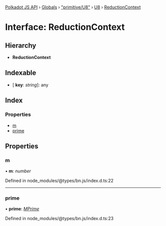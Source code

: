 [Polkadot JS API](../README.md) › [Globals](../globals.md) › ["primitive/U8"](../modules/_primitive_u8_.md) › [U8](../classes/_primitive_u8_.u8.md) › [ReductionContext](_primitive_u8_.u8.reductioncontext.md)

# Interface: ReductionContext

## Hierarchy

* **ReductionContext**

## Indexable

* \[ **key**: *string*\]: any

## Index

### Properties

* [m](_primitive_u8_.u8.reductioncontext.md#m)
* [prime](_primitive_u8_.u8.reductioncontext.md#prime)

## Properties

###  m

• **m**: *number*

Defined in node_modules/@types/bn.js/index.d.ts:22

___

###  prime

• **prime**: *[MPrime](_interfaces_runtime_types_.accountindex.mprime.md)*

Defined in node_modules/@types/bn.js/index.d.ts:23
